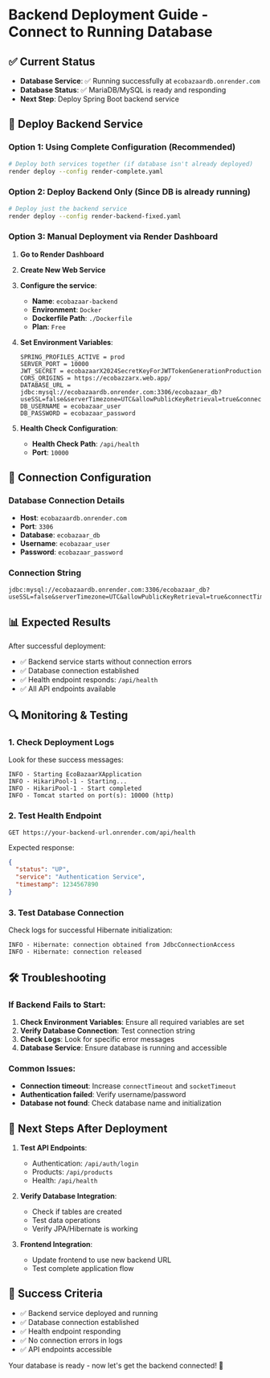 # Backend Deployment Guide - Connect to Running Database

## ✅ Current Status
- **Database Service**: ✅ Running successfully at `ecobazaardb.onrender.com`
- **Database Status**: ✅ MariaDB/MySQL is ready and responding
- **Next Step**: Deploy Spring Boot backend service

## 🚀 Deploy Backend Service

### Option 1: Using Complete Configuration (Recommended)
```bash
# Deploy both services together (if database isn't already deployed)
render deploy --config render-complete.yaml
```

### Option 2: Deploy Backend Only (Since DB is already running)
```bash
# Deploy just the backend service
render deploy --config render-backend-fixed.yaml
```

### Option 3: Manual Deployment via Render Dashboard

1. **Go to Render Dashboard**
2. **Create New Web Service**
3. **Configure the service**:
   - **Name**: `ecobazaar-backend`
   - **Environment**: `Docker`
   - **Dockerfile Path**: `./Dockerfile`
   - **Plan**: `Free`

4. **Set Environment Variables**:
   ```
   SPRING_PROFILES_ACTIVE = prod
   SERVER_PORT = 10000
   JWT_SECRET = ecobazaarX2024SecretKeyForJWTTokenGenerationProduction
   CORS_ORIGINS = https://ecobazzarx.web.app/
   DATABASE_URL = jdbc:mysql://ecobazaardb.onrender.com:3306/ecobazaar_db?useSSL=false&serverTimezone=UTC&allowPublicKeyRetrieval=true&connectTimeout=60000&socketTimeout=60000
   DB_USERNAME = ecobazaar_user
   DB_PASSWORD = ecobazaar_password
   ```

5. **Health Check Configuration**:
   - **Health Check Path**: `/api/health`
   - **Port**: `10000`

## 🔧 Connection Configuration

### Database Connection Details
- **Host**: `ecobazaardb.onrender.com`
- **Port**: `3306`
- **Database**: `ecobazaar_db`
- **Username**: `ecobazaar_user`
- **Password**: `ecobazaar_password`

### Connection String
```
jdbc:mysql://ecobazaardb.onrender.com:3306/ecobazaar_db?useSSL=false&serverTimezone=UTC&allowPublicKeyRetrieval=true&connectTimeout=60000&socketTimeout=60000
```

## 📊 Expected Results

After successful deployment:
- ✅ Backend service starts without connection errors
- ✅ Database connection established
- ✅ Health endpoint responds: `/api/health`
- ✅ All API endpoints available

## 🔍 Monitoring & Testing

### 1. Check Deployment Logs
Look for these success messages:
```
INFO - Starting EcoBazaarXApplication
INFO - HikariPool-1 - Starting...
INFO - HikariPool-1 - Start completed
INFO - Tomcat started on port(s): 10000 (http)
```

### 2. Test Health Endpoint
```
GET https://your-backend-url.onrender.com/api/health
```

Expected response:
```json
{
  "status": "UP",
  "service": "Authentication Service",
  "timestamp": 1234567890
}
```

### 3. Test Database Connection
Check logs for successful Hibernate initialization:
```
INFO - Hibernate: connection obtained from JdbcConnectionAccess
INFO - Hibernate: connection released
```

## 🛠️ Troubleshooting

### If Backend Fails to Start:
1. **Check Environment Variables**: Ensure all required variables are set
2. **Verify Database Connection**: Test connection string
3. **Check Logs**: Look for specific error messages
4. **Database Service**: Ensure database is running and accessible

### Common Issues:
- **Connection timeout**: Increase `connectTimeout` and `socketTimeout`
- **Authentication failed**: Verify username/password
- **Database not found**: Check database name and initialization

## 📝 Next Steps After Deployment

1. **Test API Endpoints**:
   - Authentication: `/api/auth/login`
   - Products: `/api/products`
   - Health: `/api/health`

2. **Verify Database Integration**:
   - Check if tables are created
   - Test data operations
   - Verify JPA/Hibernate is working

3. **Frontend Integration**:
   - Update frontend to use new backend URL
   - Test complete application flow

## 🎯 Success Criteria

- ✅ Backend service deployed and running
- ✅ Database connection established
- ✅ Health endpoint responding
- ✅ No connection errors in logs
- ✅ API endpoints accessible

Your database is ready - now let's get the backend connected! 🚀
